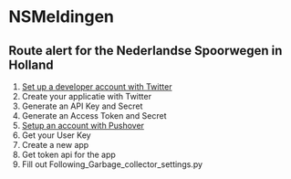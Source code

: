 # NSMeldingen

## Route alert for the Nederlandse Spoorwegen in Holland

1. [Set up a developer account with Twitter](https://developer.twitter.com/en/portal/projects-and-apps)
2. Create your applicatie with Twitter
3. Generate an API Key and Secret
4. Generate an Access Token and Secret
5. [Setup an account with Pushover](https://pushover.net)
6. Get your User Key
7. Create a new app
8. Get token api for the app
9. Fill out Following_Garbage_collector_settings.py
